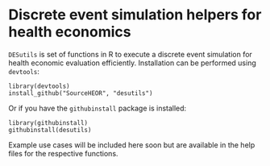 # Discrete event simulation helpers for health economics


`DESutils` is set of functions in R to execute a discrete event simulation for health economic evaluation efficiently. Installation can be performed using `devtools`:

	library(devtools)
	install_github("SourceHEOR", "desutils")

Or if you have the `githubinstall` package is installed:
	
	library(githubinstall)
	githubinstall(desutils)
	

Example use cases will be included here soon but are available in the help files for the respective functions.